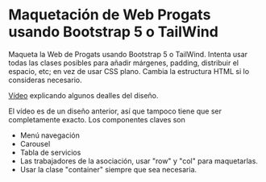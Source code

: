 # Maquetación de Web Progats usando Bootstrap 5 o TailWind

Maqueta la Web de Progats usando Bootstrap 5 o TailWind.
Intenta usar todas las clases posibles para añadir márgenes, padding, distribuir el espacio, etc; en vez de usar CSS plano.
Cambia la estructura HTML si lo consideras necesario.

[Vídeo](https://oscarm.tinytake.com/tt/NDkwNjE5MV8xNTQ2NjU2MA) explicando algunos dealles del diseño.

El vídeo es de un diseño anterior, así que tampoco tiene que ser completamente exacto. Los componentes claves son

- Menú navegación
- Carousel
- Tabla de servicios
- Las trabajadores de la asociación, usar "row" y "col" para maquetarlas.
- Usar la clase "container" siempre que sea necesaria.
